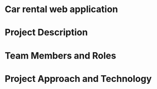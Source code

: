 # Car rental web application

# Project Description

# Team Members and Roles

# Project Approach and Technology
